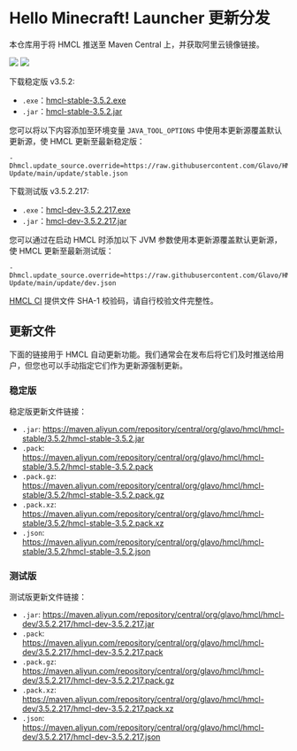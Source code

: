 # Hello Minecraft! Launcher 更新分发

本仓库用于将 HMCL 推送至 Maven Central 上，并获取阿里云镜像链接。

[![](https://img.shields.io/maven-central/v/org.glavo.hmcl/hmcl-stable?label=稳定版)](https://search.maven.org/artifact/org.glavo.hmcl/hmcl-stable/3.5.2/pom)
[![](https://img.shields.io/maven-central/v/org.glavo.hmcl/hmcl-dev?label=测试版)](https://search.maven.org/artifact/org.glavo.hmcl/hmcl-dev/3.5.2.217/pom)

下载稳定版 v3.5.2:

* `.exe`：[hmcl-stable-3.5.2.exe](https://maven.aliyun.com/repository/central/org/glavo/hmcl/hmcl-stable/3.5.2/hmcl-stable-3.5.2.exe)
* `.jar`：[hmcl-stable-3.5.2.jar](https://maven.aliyun.com/repository/central/org/glavo/hmcl/hmcl-stable/3.5.2/hmcl-stable-3.5.2.jar)

您可以将以下内容添加至环境变量 `JAVA_TOOL_OPTIONS` 中使用本更新源覆盖默认更新源，使 HMCL 更新至最新稳定版：

```
-Dhmcl.update_source.override=https://raw.githubusercontent.com/Glavo/HMCL-Update/main/update/stable.json
```

下载测试版 v3.5.2.217:

* `.exe`：[hmcl-dev-3.5.2.217.exe](https://maven.aliyun.com/repository/central/org/glavo/hmcl/hmcl-dev/3.5.2.217/hmcl-dev-3.5.2.217.exe)
* `.jar`：[hmcl-dev-3.5.2.217.jar](https://maven.aliyun.com/repository/central/org/glavo/hmcl/hmcl-dev/3.5.2.217/hmcl-dev-3.5.2.217.jar)

您可以通过在启动 HMCL 时添加以下 JVM 参数使用本更新源覆盖默认更新源，使 HMCL 更新至最新测试版：

```
-Dhmcl.update_source.override=https://raw.githubusercontent.com/Glavo/HMCL-Update/main/update/dev.json
```



[HMCL CI](https://ci.huangyuhui.net/) 提供文件 SHA-1 校验码，请自行校验文件完整性。
## 更新文件

下面的链接用于 HMCL 自动更新功能。我们通常会在发布后将它们及时推送给用户，但您也可以手动指定它们作为更新源强制更新。

### 稳定版

稳定版更新文件链接：

* `.jar`: https://maven.aliyun.com/repository/central/org/glavo/hmcl/hmcl-stable/3.5.2/hmcl-stable-3.5.2.jar
* `.pack`: https://maven.aliyun.com/repository/central/org/glavo/hmcl/hmcl-stable/3.5.2/hmcl-stable-3.5.2.pack
* `.pack.gz`: https://maven.aliyun.com/repository/central/org/glavo/hmcl/hmcl-stable/3.5.2/hmcl-stable-3.5.2.pack.gz
* `.pack.xz`: https://maven.aliyun.com/repository/central/org/glavo/hmcl/hmcl-stable/3.5.2/hmcl-stable-3.5.2.pack.xz
* `.json`: https://maven.aliyun.com/repository/central/org/glavo/hmcl/hmcl-stable/3.5.2/hmcl-stable-3.5.2.json

### 测试版

测试版更新文件链接：

* `.jar`: https://maven.aliyun.com/repository/central/org/glavo/hmcl/hmcl-dev/3.5.2.217/hmcl-dev-3.5.2.217.jar
* `.pack`: https://maven.aliyun.com/repository/central/org/glavo/hmcl/hmcl-dev/3.5.2.217/hmcl-dev-3.5.2.217.pack
* `.pack.gz`: https://maven.aliyun.com/repository/central/org/glavo/hmcl/hmcl-dev/3.5.2.217/hmcl-dev-3.5.2.217.pack.gz
* `.pack.xz`: https://maven.aliyun.com/repository/central/org/glavo/hmcl/hmcl-dev/3.5.2.217/hmcl-dev-3.5.2.217.pack.xz
* `.json`: https://maven.aliyun.com/repository/central/org/glavo/hmcl/hmcl-dev/3.5.2.217/hmcl-dev-3.5.2.217.json

